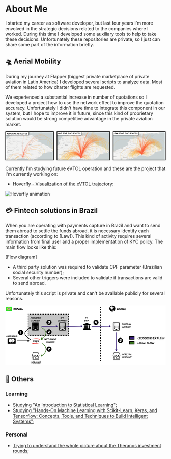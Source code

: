# About Me

I started my career as software developer, but last four years I'm more envolved in the strategic decisions related to the companies where I worked.
During this time I developed some auxiliary tools to help to take these decisions. Unfortunately these repositories are private, so I just can share some part of the information briefly.

## :flying_saucer:  Aerial Mobility

During my journey at Flapper (biggest private marketplace of private aviation in Latin America) I developed several scripts to analyze data. Most of them related to how charter flights are requested.

We experienced a substantial increase in number of quotations so I developed a project how to use the network effect to improve the quotation accuracy. Unfortunately I didn't have time to integrate this component in our system, but I hope to improve it in future, since this kind of proprietary solution would be strong competitive advantage in the private aviation market.

![Flapper quotations evolution](/images/quotations.png)

Currently I'm studying future eVTOL operation and these are the project that I'm currently working on:
- [Hoverfly - Visualization of the eVTOL trajectory](https://github.com/avirzin/hoverfly.git):

![Hoverfly animation](/images/hoverfly.gif)

## :credit_card:  Fintech solutions in Brazil

When you are operating with payments capture in Brazil and want to send them abroad to settle the funds abroad, it is necessary identify each transaction (according to [Law]). This kind of activity requires several information from final user and a proper implementation of KYC policy. The main flow looks like this:

[Flow diagram]

- A third party solution was required to validate CPF parameter (Brazilian social security number);
- Several other triggers were included to validate if transactions are valid to send abroad. 

Unfortunately this script is private and can't be available publicly for several reasons.

![International Payment Facilitator flow](/images/crossborder.png)


## :jigsaw:  Others

### Learning

- [Studying "An Introduction to Statistical Learning"](https://github.com/avirzin/intro-statistical-learning);
- [Studying "Hands-On Machine Learning with Scikit-Learn, Keras, and Tensorflow: Concepts, Tools, and Techniques to Build Intelligent Systems"](https://github.com/avirzin/handson-ml);

### Personal

- [Trying to understand the whole picture about the Theranos investment rounds](https://github.com/avirzin/bloodrop);
